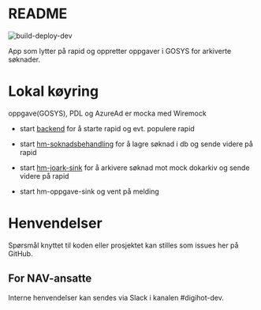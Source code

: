 
# README
![build-deploy-dev](https://github.com/navikt/hm-oppgave-sink/workflows/Build%20and%20deploy/badge.svg)

App som lytter på rapid og oppretter oppgaver i GOSYS for arkiverte søknader.


# Lokal køyring

oppgave(GOSYS), PDL og AzureAd er mocka med Wiremock

- start [backend](https://github.com/navikt/hm-soknad-api) for å starte rapid og evt. populere rapid
- start [hm-soknadsbehandling](https://github.com/navikt/hm-soknadsbehandling) for å lagre søknad i db og sende videre på rapid
- start [hm-joark-sink](https://github.com/navikt/hm-joark-sink) for å arkivere søknad mot mock dokarkiv og sende videre på rapid

- start hm-oppgave-sink og vent på melding


# Henvendelser

Spørsmål knyttet til koden eller prosjektet kan stilles som issues her på GitHub.

## For NAV-ansatte

Interne henvendelser kan sendes via Slack i kanalen #digihot-dev.
